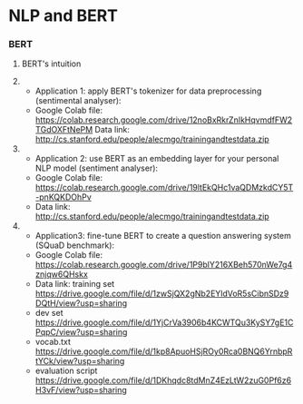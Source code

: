 # NLP and BERT 


### BERT

1. BERT's intuition

2. - Application 1: apply BERT's tokenizer for data preprocessing (sentimental analyser):
   - Google Colab file: https://colab.research.google.com/drive/12noBxRkrZnIkHqvmdfFW2TGdOXFtNePM
        Data link: http://cs.stanford.edu/people/alecmgo/trainingandtestdata.zip

3. - Application 2: use BERT as an embedding layer for your personal NLP model (sentiment analyser):
   - Google Colab file: https://colab.research.google.com/drive/19ltEkQHc1vaQDMzkdCY5T-pnKQKDOhPv
   - Data link: http://cs.stanford.edu/people/alecmgo/trainingandtestdata.zip

4. - Application3: fine-tune BERT to create a question answering system (SQuaD benchmark):
   - Google Colab file: https://colab.research.google.com/drive/1P9blY216XBeh570nWe7g4znjqw6QHskx
   - Data link: training set https://drive.google.com/file/d/1zwSjQX2gNb2EYldVoR5sCibnSDz9DQtH/view?usp=sharing
   - dev set https://drive.google.com/file/d/1YjCrVa3906b4KCWTQu3KySY7gE1CPqpC/view?usp=sharing
   - vocab.txt https://drive.google.com/file/d/1kp8ApuoHSjROy0Rca0BNQ6YrnbpRtYCk/view?usp=sharing
   - evaluation script https://drive.google.com/file/d/1DKhqdc8tdMnZ4EzLtW2zuG0Pf6z6H3vF/view?usp=sharing
